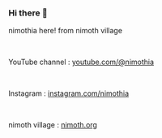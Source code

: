 ### Hi there 👋

nimothia here! from nimoth village

<br>

YouTube channel : [youtube.com/@nimothia](www.youtube.com/@nimothia)

<br>

Instagram  : [instagram.com/nimothia](www.instagram.com/nimothia/)

<br>

nimoth village : [nimoth.org](https://nimoth.org/)
